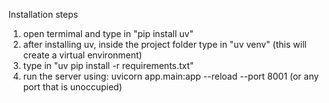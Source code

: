 Installation steps
1. open termimal and type in "pip install uv"
2. after installing uv, inside the project folder type in "uv venv" (this will create a virtual environment)
3. type in "uv pip install -r requirements.txt"
4. run the server using: uvicorn app.main:app --reload --port 8001 (or any port that is unoccupied)
